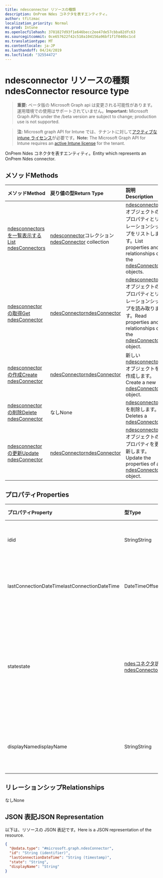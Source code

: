 ```yaml
---
title: ndesconnector リソースの種類
description: OnPrem Ndes コネクタを表すエンティティ。
author: tfitzmac
localization_priority: Normal
ms.prod: Intune
ms.openlocfilehash: 3781827d93f1e646becc2ee47de57cbba82dfc63
ms.sourcegitcommit: 0ce657622f42c510a104156a96bf1f1f040bc1cd
ms.translationtype: MT
ms.contentlocale: ja-JP
ms.lasthandoff: 04/24/2019
ms.locfileid: "32554472"
---
```

# <a name="ndesconnector-resource-type"></a><span data-ttu-id="5c55f-103">ndesconnector リソースの種類</span><span class="sxs-lookup"><span data-stu-id="5c55f-103">ndesConnector resource type</span></span>

> <span data-ttu-id="5c55f-104">**重要:** ベータ版の Microsoft Graph api は変更される可能性があります。運用環境での使用はサポートされていません。</span><span class="sxs-lookup"><span data-stu-id="5c55f-104">**Important:** Microsoft Graph APIs under the /beta version are subject to change; production use is not supported.</span></span>

> <span data-ttu-id="5c55f-105">**注:** Microsoft graph API for Intune では、テナントに対して[アクティブな intune ライセンス](https://go.microsoft.com/fwlink/?linkid=839381)が必要です。</span><span class="sxs-lookup"><span data-stu-id="5c55f-105">**Note:** The Microsoft Graph API for Intune requires an [active Intune license](https://go.microsoft.com/fwlink/?linkid=839381) for the tenant.</span></span>

<span data-ttu-id="5c55f-106">OnPrem Ndes コネクタを表すエンティティ。</span><span class="sxs-lookup"><span data-stu-id="5c55f-106">Entity which represents an OnPrem Ndes connector.</span></span>

## <a name="methods"></a><span data-ttu-id="5c55f-107">メソッド</span><span class="sxs-lookup"><span data-stu-id="5c55f-107">Methods</span></span>
|<span data-ttu-id="5c55f-108">メソッド</span><span class="sxs-lookup"><span data-stu-id="5c55f-108">Method</span></span>|<span data-ttu-id="5c55f-109">戻り値の型</span><span class="sxs-lookup"><span data-stu-id="5c55f-109">Return Type</span></span>|<span data-ttu-id="5c55f-110">説明</span><span class="sxs-lookup"><span data-stu-id="5c55f-110">Description</span></span>|
|:---|:---|:---|
|[<span data-ttu-id="5c55f-111">ndesconnectors を一覧表示する</span><span class="sxs-lookup"><span data-stu-id="5c55f-111">List ndesConnectors</span></span>](../api/intune-deviceconfig-ndesconnector-list.md)|<span data-ttu-id="5c55f-112">[ndesconnector](../resources/intune-deviceconfig-ndesconnector.md)コレクション</span><span class="sxs-lookup"><span data-stu-id="5c55f-112">[ndesConnector](../resources/intune-deviceconfig-ndesconnector.md) collection</span></span>|<span data-ttu-id="5c55f-113">[ndesconnector](../resources/intune-deviceconfig-ndesconnector.md)オブジェクトのプロパティとリレーションシップをリストします。</span><span class="sxs-lookup"><span data-stu-id="5c55f-113">List properties and relationships of the [ndesConnector](../resources/intune-deviceconfig-ndesconnector.md) objects.</span></span>|
|[<span data-ttu-id="5c55f-114">ndesconnector の取得</span><span class="sxs-lookup"><span data-stu-id="5c55f-114">Get ndesConnector</span></span>](../api/intune-deviceconfig-ndesconnector-get.md)|[<span data-ttu-id="5c55f-115">ndesConnector</span><span class="sxs-lookup"><span data-stu-id="5c55f-115">ndesConnector</span></span>](../resources/intune-deviceconfig-ndesconnector.md)|<span data-ttu-id="5c55f-116">[ndesconnector](../resources/intune-deviceconfig-ndesconnector.md)オブジェクトのプロパティとリレーションシップを読み取ります。</span><span class="sxs-lookup"><span data-stu-id="5c55f-116">Read properties and relationships of the [ndesConnector](../resources/intune-deviceconfig-ndesconnector.md) object.</span></span>|
|[<span data-ttu-id="5c55f-117">ndesconnector の作成</span><span class="sxs-lookup"><span data-stu-id="5c55f-117">Create ndesConnector</span></span>](../api/intune-deviceconfig-ndesconnector-create.md)|[<span data-ttu-id="5c55f-118">ndesConnector</span><span class="sxs-lookup"><span data-stu-id="5c55f-118">ndesConnector</span></span>](../resources/intune-deviceconfig-ndesconnector.md)|<span data-ttu-id="5c55f-119">新しい[ndesconnector](../resources/intune-deviceconfig-ndesconnector.md)オブジェクトを作成します。</span><span class="sxs-lookup"><span data-stu-id="5c55f-119">Create a new [ndesConnector](../resources/intune-deviceconfig-ndesconnector.md) object.</span></span>|
|[<span data-ttu-id="5c55f-120">ndesconnector の削除</span><span class="sxs-lookup"><span data-stu-id="5c55f-120">Delete ndesConnector</span></span>](../api/intune-deviceconfig-ndesconnector-delete.md)|<span data-ttu-id="5c55f-121">なし</span><span class="sxs-lookup"><span data-stu-id="5c55f-121">None</span></span>|<span data-ttu-id="5c55f-122">[ndesconnector](../resources/intune-deviceconfig-ndesconnector.md)を削除します。</span><span class="sxs-lookup"><span data-stu-id="5c55f-122">Deletes a [ndesConnector](../resources/intune-deviceconfig-ndesconnector.md).</span></span>|
|[<span data-ttu-id="5c55f-123">ndesconnector の更新</span><span class="sxs-lookup"><span data-stu-id="5c55f-123">Update ndesConnector</span></span>](../api/intune-deviceconfig-ndesconnector-update.md)|[<span data-ttu-id="5c55f-124">ndesConnector</span><span class="sxs-lookup"><span data-stu-id="5c55f-124">ndesConnector</span></span>](../resources/intune-deviceconfig-ndesconnector.md)|<span data-ttu-id="5c55f-125">[ndesconnector](../resources/intune-deviceconfig-ndesconnector.md)オブジェクトのプロパティを更新します。</span><span class="sxs-lookup"><span data-stu-id="5c55f-125">Update the properties of a [ndesConnector](../resources/intune-deviceconfig-ndesconnector.md) object.</span></span>|

## <a name="properties"></a><span data-ttu-id="5c55f-126">プロパティ</span><span class="sxs-lookup"><span data-stu-id="5c55f-126">Properties</span></span>
|<span data-ttu-id="5c55f-127">プロパティ</span><span class="sxs-lookup"><span data-stu-id="5c55f-127">Property</span></span>|<span data-ttu-id="5c55f-128">型</span><span class="sxs-lookup"><span data-stu-id="5c55f-128">Type</span></span>|<span data-ttu-id="5c55f-129">説明</span><span class="sxs-lookup"><span data-stu-id="5c55f-129">Description</span></span>|
|:---|:---|:---|
|<span data-ttu-id="5c55f-130">id</span><span class="sxs-lookup"><span data-stu-id="5c55f-130">id</span></span>|<span data-ttu-id="5c55f-131">String</span><span class="sxs-lookup"><span data-stu-id="5c55f-131">String</span></span>|<span data-ttu-id="5c55f-132">NDES connector のキー。</span><span class="sxs-lookup"><span data-stu-id="5c55f-132">The key of the NDES Connector.</span></span>|
|<span data-ttu-id="5c55f-133">lastConnectionDateTime</span><span class="sxs-lookup"><span data-stu-id="5c55f-133">lastConnectionDateTime</span></span>|<span data-ttu-id="5c55f-134">DateTimeOffset</span><span class="sxs-lookup"><span data-stu-id="5c55f-134">DateTimeOffset</span></span>|<span data-ttu-id="5c55f-135">Ndes connector の最終接続時刻</span><span class="sxs-lookup"><span data-stu-id="5c55f-135">Last connection time for the Ndes Connector</span></span>|
|<span data-ttu-id="5c55f-136">state</span><span class="sxs-lookup"><span data-stu-id="5c55f-136">state</span></span>|[<span data-ttu-id="5c55f-137">ndesコネクタ状態</span><span class="sxs-lookup"><span data-stu-id="5c55f-137">ndesConnectorState</span></span>](../resources/intune-deviceconfig-ndesconnectorstate.md)|<span data-ttu-id="5c55f-138">Ndes connector の状態。</span><span class="sxs-lookup"><span data-stu-id="5c55f-138">Ndes Connector Status.</span></span> <span data-ttu-id="5c55f-139">使用可能な値は、`none`、`active`、`inactive` です。</span><span class="sxs-lookup"><span data-stu-id="5c55f-139">Possible values are: `none`, `active`, `inactive`.</span></span>|
|<span data-ttu-id="5c55f-140">displayName</span><span class="sxs-lookup"><span data-stu-id="5c55f-140">displayName</span></span>|<span data-ttu-id="5c55f-141">String</span><span class="sxs-lookup"><span data-stu-id="5c55f-141">String</span></span>|<span data-ttu-id="5c55f-142">Ndes connector のフレンドリ名。</span><span class="sxs-lookup"><span data-stu-id="5c55f-142">The friendly name of the Ndes Connector.</span></span>|

## <a name="relationships"></a><span data-ttu-id="5c55f-143">リレーションシップ</span><span class="sxs-lookup"><span data-stu-id="5c55f-143">Relationships</span></span>
<span data-ttu-id="5c55f-144">なし</span><span class="sxs-lookup"><span data-stu-id="5c55f-144">None</span></span>

## <a name="json-representation"></a><span data-ttu-id="5c55f-145">JSON 表記</span><span class="sxs-lookup"><span data-stu-id="5c55f-145">JSON Representation</span></span>
<span data-ttu-id="5c55f-146">以下は、リソースの JSON 表記です。</span><span class="sxs-lookup"><span data-stu-id="5c55f-146">Here is a JSON representation of the resource.</span></span>
<!-- {
  "blockType": "resource",
  "keyProperty": "id",
  "@odata.type": "microsoft.graph.ndesConnector"
}
-->
``` json
{
  "@odata.type": "#microsoft.graph.ndesConnector",
  "id": "String (identifier)",
  "lastConnectionDateTime": "String (timestamp)",
  "state": "String",
  "displayName": "String"
}
```





